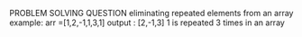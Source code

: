 PROBLEM SOLVING QUESTION
eliminating repeated elements from an array 
example: arr =[1,2,-1,1,3,1]
output : [2,-1,3]
1 is repeated 3 times in an array
